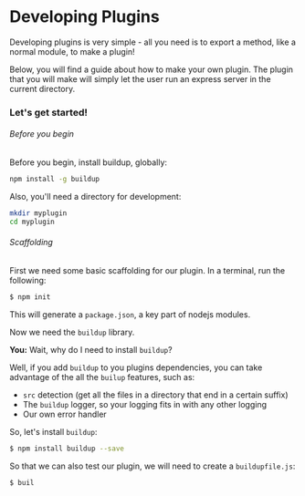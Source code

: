 # Developing Plugins
Developing plugins is very simple - all you need is to export a method, like a normal module, to make a plugin!

Below, you will find a guide about how to make your own plugin. The plugin that you will make will simply let the user run an express server in the current directory.

### Let's get started!
###### Before you begin
Before you begin, install buildup, globally:
```bash
npm install -g buildup
```
Also, you'll need a directory for development:
```bash
mkdir myplugin
cd myplugin
```
###### Scaffolding
First we need some basic scaffolding for our plugin.
In a terminal, run the following:
```bash
$ npm init
```
This will generate a `package.json`, a key part of nodejs modules.

Now we need the `buildup` library.

**You:** Wait, why do I need to install `buildup`?

Well, if you add `buildup` to you plugins dependencies, you can take advantage of the all the `builup` features, such as:

 - `src` detection (get all the files in a directory that end in a certain suffix)
 - The `buildup` logger, so your logging fits in with any other logging
 - Our own error handler

So, let's install `buildup`:
```bash
$ npm install buildup --save
```
So that we can also test our plugin, we will need to create a `buildupfile.js`:
```bash
$ buil
```
